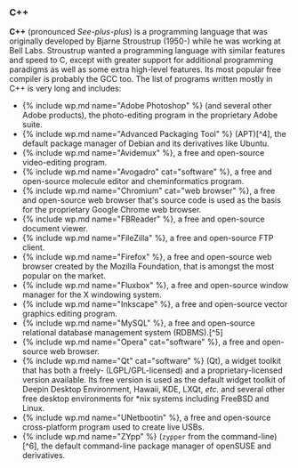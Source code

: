 ### C++
**C++** (pronounced *See-plus-plus*) is a programming language that was originally developed by Bjarne Stroustrup (1950-) while he was working at Bell Labs. Stroustrup wanted a programming language with similar features and speed to C, except with greater support for additional programming paradigms as well as some extra high-level features. Its most popular free compiler is probably the GCC too. The list of programs written mostly in C++ is very long and includes:
* {% include wp.md name="Adobe Photoshop" %} (and several other Adobe products), the photo-editing program in the proprietary Adobe suite.
* {% include wp.md name="Advanced Packaging Tool" %} (APT)[^4], the default package manager of Debian and its derivatives like Ubuntu.
* {% include wp.md name="Avidemux" %}, a free and open-source video-editing program.
* {% include wp.md name="Avogadro" cat="software" %}, a free and open-source molecule editor and cheminformatics program.
* {% include wp.md name="Chromium" cat="web browser" %}, a free and open-source web browser that's source code is used as the basis for the proprietary Google Chrome web browser.
* {% include wp.md name="FBReader" %}, a free and open-source document viewer.
* {% include wp.md name="FileZilla" %}, a free and open-source FTP client.
* {% include wp.md name="Firefox" %}, a free and open-source web browser created by the Mozilla Foundation, that is amongst the most popular on the market.
* {% include wp.md name="Fluxbox" %}, a free and open-source window manager for the X windowing system.
* {% include wp.md name="Inkscape" %}, a free and open-source vector graphics editing program.
* {% include wp.md name="MySQL" %}, a free and open-source relational database management system (RDBMS).[^5]
* {% include wp.md name="Opera" cat="software" %}, a free and open-source web browser.
* {% include wp.md name="Qt" cat="software" %} (Qt), a widget toolkit that has both a freely- (LGPL/GPL-licensed) and a proprietary-licensed version available. Its free version is used as the default widget toolkit of Deepin Desktop Environment, Hawaii, KDE, LXQt, *etc.* and several other free desktop environments for &#42;nix systems including FreeBSD and Linux.
* {% include wp.md name="UNetbootin" %}, a free and open-source cross-platform program used to create live USBs.
* {% include wp.md name="ZYpp" %} (`zypper` from the command-line)[^6], the default command-line package manager of openSUSE and derivatives.
